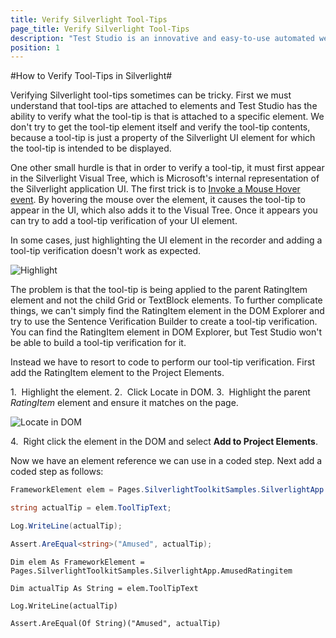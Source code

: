 ```yaml
---
title: Verify Silverlight Tool-Tips
page_title: Verify Silverlight Tool-Tips
description: "Test Studio is an innovative and easy-to-use automated web, WPF and load testing solution. Test Studio tests support essential technologies like ASP.NET AJAX, Silverlight, PHP and MVC. HTML5, Testing framework, functional testing, performance testing, load testing, exploratory testing, manual testing."
position: 1
---
```

#How to Verify Tool-Tips in Silverlight#

Verifying Silverlight tool-tips sometimes can be tricky. First we must understand that tool-tips are attached to elements and Test Studio has the ability to verify what the tool-tip is that is attached to a specific element. We don't try to get the tool-tip element itself and verify the tool-tip contents, because a tool-tip is just a property of the Silverlight UI element for which the tool-tip is intended to be displayed.

One other small hurdle is that in order to verify a tool-tip, it must first appear in the Silverlight Visual Tree, which is Microsoft's internal representation of the Silverlight application UI. The first trick is to <a href="/knowledge-base/test-automation-kb/invoke-mouse-hover" target="_blank">Invoke a Mouse Hover event</a>. By hovering the mouse over the element, it causes the tool-tip to appear in the UI, which also adds it to the Visual Tree. Once it appears you can try to add a tool-tip verification of your UI element.

In some cases, just highlighting the UI element in the recorder and adding a tool-tip verification doesn't work as expected.

![Highlight][1]

The problem is that the tool-tip is being applied to the parent RatingItem element and not the child Grid or TextBlock elements. To further complicate things, we can't simply find the RatingItem element in the DOM Explorer and try to use the Sentence Verification Builder to create a tool-tip verification. You can find the RatingItem element in DOM Explorer, but Test Studio won't be able to build a tool-tip verification for it.

Instead we have to resort to code to perform our tool-tip verification. First add the RatingItem element to the Project Elements.

1.&nbsp; Highlight the element. 
2.&nbsp; Click Locate in DOM. 
3.&nbsp; Highlight the parent *RatingItem* element and ensure it matches on the page. 

![Locate in DOM][2]

4.&nbsp; Right click the element in the DOM and select **Add to Project Elements**. 

Now we have an element reference we can use in a coded step. Next add a coded step as follows:

```C#
FrameworkElement elem = Pages.SilverlightToolkitSamples.SilverlightApp.AmusedRatingitem;

string actualTip = elem.ToolTipText;

Log.WriteLine(actualTip);

Assert.AreEqual<string>("Amused", actualTip);
```
 

```VB
Dim elem As FrameworkElement = Pages.SilverlightToolkitSamples.SilverlightApp.AmusedRatingitem

Dim actualTip As String = elem.ToolTipText

Log.WriteLine(actualTip)

Assert.AreEqual(Of String)("Amused", actualTip)
```

[1]: /img/knowledge-base/verification-kb/verify-silverlight-tool-tips/fig1.png
[2]: /img/knowledge-base/verification-kb/verify-silverlight-tool-tips/fig2.png



